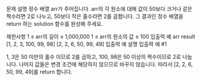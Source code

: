 문제 설명
정수 배열 arr가 주어집니다. arr의 각 원소에 대해 값이 50보다 크거나 같은 짝수라면 2로 나누고, 50보다 작은 홀수라면 2를 곱합니다. 그 결과인 정수 배열을 return 하는 solution 함수를 완성해 주세요.

제한사항
1 ≤ arr의 길이 ≤ 1,000,000
1 ≤ arr의 원소의 값 ≤ 100
입출력 예
arr	result
[1, 2, 3, 100, 99, 98]	[2, 2, 6, 50, 99, 49]
입출력 예 설명
입출력 예 #1

1, 3은 50 미만의 홀수 이므로 2를 곱하고, 100, 98은 50 이상의 짝수이므로 2로 나눕니다.
나머지 값들은 변경 조건에 해당하지 않으므로 바꾸지 않습니다.
따라서 [2, 2, 6, 50, 99, 49]를 return 합니다.
